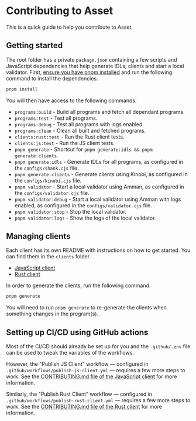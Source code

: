 # Contributing to Asset

This is a quick guide to help you contribute to Asset.

## Getting started

The root folder has a private `package.json` containing a few scripts and JavaScript dependencies that help generate IDLs; clients and start a local validator. First, [ensure you have pnpm installed](https://pnpm.io/installation) and run the following command to install the dependencies.

```sh
pnpm install
```

You will then have access to the following commands.

- `programs:build` - Build all programs and fetch all dependant programs.
- `programs:test` - Test all programs.
- `programs:debug` - Test all programs with logs enabled.
- `programs:clean` - Clean all built and fetched programs.
- `clients:rust:test` -  Run the Rust client tests.
- `clients:js:test` -  Run the JS client tests.
- `pnpm generate` - Shortcut for `pnpm generate:idls && pnpm generate:clients`.
- `pnpm generate:idls` - Generate IDLs for all programs, as configured in the `configs/shank.cjs` file.
- `pnpm generate:clients` - Generate clients using Kinobi, as configured in the `configs/kinobi.cjs` file.
- `pnpm validator` - Start a local validator using Amman, as configured in the `configs/validator.cjs` file.
- `pnpm validator:debug` - Start a local validator using Amman with logs enabled, as configured in the `configs/validator.cjs` file.
- `pnpm validator:stop` - Stop the local validator.
- `pnpm validator:logs` - Show the logs of the local validator.

## Managing clients

Each client has its own README with instructions on how to get started. You can find them in the `clients` folder.

- [JavaScript client](./clients/js/README.md)
- [Rust client](./clients/rust/README.md)

In order to generate the clients, run the following command.

```sh
pnpm generate
```

You will need to run `pnpm generate` to re-generate the clients when something changes in the program(s).

## Setting up CI/CD using GitHub actions

Most of the CI/CD should already be set up for you and the `.github/.env` file can be used to tweak the variables of the workflows.

However, the "Publish JS Client" workflow — configured in `.github/workflows/publish-js-client.yml` — requires a few more steps to work. See the [CONTRIBUTING.md file of the JavaScript client](./clients/js/CONTRIBUTING.md#setting-up-github-actions) for more information.

Similarly, the "Publish Rust Client" workflow — configured in `.github/workflows/publish-rust-client.yml` — requires a few more steps to work. See the [CONTRIBUTING.md file of the Rust client](./clients/rust/CONTRIBUTING.md#setting-up-github-actions) for more information.
